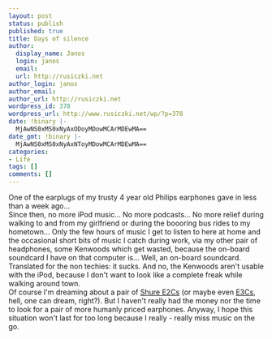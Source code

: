 ```yaml
---
layout: post
status: publish
published: true
title: Days of silence
author:
  display_name: Janos
  login: janos
  email: 
  url: http://rusiczki.net
author_login: janos
author_email: 
author_url: http://rusiczki.net
wordpress_id: 378
wordpress_url: http://www.rusiczki.net/wp/?p=378
date: !binary |-
  MjAwNS0xMS0xNyAxODoyMDowMCArMDEwMA==
date_gmt: !binary |-
  MjAwNS0xMS0xNyAxNToyMDowMCArMDEwMA==
categories:
- Life
tags: []
comments: []
---
```

<p>One of the earplugs of my trusty 4 year old Philips earphones gave in less than a week ago...<br />
Since then, no more iPod music... No more podcasts... No more relief during walking to and from my girlfriend or during the boooring bus rides to my hometown... Only the few hours of music I get to listen to here at home and  the occasional short bits of music I catch during work, via my other pair of headphones, some Kenwoods which get wasted, because the on-board soundcard I have on that computer is... Well, an on-board soundcard. Translated for the non techies: it sucks. And no, the Kenwoods aren't usable with the iPod, because I don't want to look like a complete freak while walking around town.<br />
Of course I'm dreaming about a pair of <a href="http://www.shurestore.com/earphones/eseries_e2c.html">Shure E2Cs</a> (or maybe even <a href="http://www.shurestore.com/earphones/eseries_e3c.html">E3Cs</a>, hell, one can dream, right?). But I haven't really had the money nor the time to look for a pair of more humanly priced earphones. Anyway, I hope this situation won't last for too long because I really - really miss music on the go.</p>
